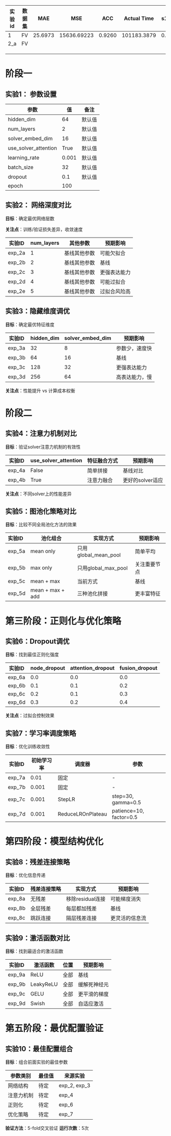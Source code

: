 | 实验id | **数据集** | MAE     | MSE         | ACC    | Actual Time | **s1_acc** | **s1_cost** | **s2_acc** | **s2_cost** |
| ------ | ---------- | ------- | ----------- | ------ | ----------- | ---------- | ----------- | ---------- | ----------- |
| 1      | FV         | 25.6973 | 15636.69223 | 0.9260 | 101183.3879 | 0.9422     | 0.1781      | 0.6623     | 2.0880      |
| 2_a    | FV         |         |             |        |             |            |             |            |             |
|        |            |         |             |        |             |            |             |            |             |
|        |            |         |             |        |             |            |             |            |             |
|        |            |         |             |        |             |            |             |            |             |

# 阶段一

## **实验1： 参数设置**

| 参数                 | 值    | 备注   |
| -------------------- | ----- | ------ |
| hidden_dim           | 64    | 默认值 |
| num_layers           | 2     | 默认值 |
| solver_embed_dim     | 16    | 默认值 |
| use_solver_attention | True  | 默认值 |
| learning_rate        | 0.001 | 默认值 |
| batch_size           | 32    | 默认值 |
| dropout              | 0.1   | 默认值 |
| epoch                | 100   |        |

## **实验2： 网络深度对比**

**目标**：确定最优网络层数

**关注点**：训练/验证损失差异，收敛速度

| 实验ID | num_layers | 其他参数     | 预期影响     |
| ------ | ---------- | ------------ | ------------ |
| exp_2a | 1          | 基线其他参数 | 可能欠拟合   |
| exp_2b | 2          | 基线其他参数 | 基线         |
| exp_2c | 3          | 基线其他参数 | 更强表达能力 |
| exp_2d | 4          | 基线其他参数 | 可能过拟合   |
| exp_2e | 5          | 基线其他参数 | 过拟合风险高 |

## 实验3：隐藏维度调优

**目标**：确定最优特征维度

| 实验ID | hidden_dim | solver_embed_dim | 预期影响       |
| ------ | ---------- | ---------------- | -------------- |
| exp_3a | 32         | 8                | 参数少，速度快 |
| exp_3b | 64         | 16               | 基线           |
| exp_3c | 128        | 32               | 更强表达能力   |
| exp_3d | 256        | 64               | 高表达能力，慢 |

**关注点**：性能提升 vs 计算成本权衡

# 阶段二

## 实验4：注意力机制对比

**目标**：验证solver注意力机制的有效性

| 实验ID | use_solver_attention | 特征融合方式 | 预期影响         |
| ------ | -------------------- | ------------ | ---------------- |
| exp_4a | False                | 简单拼接     | 基线对比         |
| exp_4b | True                 | 注意力融合   | 更好的solver适应 |

**关注点**：不同solver上的性能差异

## 实验5：图池化策略对比

**目标**：比较不同全局池化方法的效果

| 实验ID | 池化组合         | 实现方式             | 预期影响     |
| :----- | ---------------- | -------------------- | ------------ |
| exp_5a | mean only        | 只用global_mean_pool | 简单平均     |
| exp_5b | max only         | 只用global_max_pool  | 关注重要节点 |
| exp_5c | mean + max       | 当前方式             | 基线         |
| exp_5d | mean + max + add | 三种池化拼接         | 更丰富特征   |

# 第三阶段：正则化与优化策略

## 实验6：Dropout调优

**目标**：找到最佳正则化强度

| 实验ID | node_dropout | attention_dropout | fusion_dropout |
| ------ | ------------ | ----------------- | -------------- |
| exp_6a | 0.0          | 0.0               | 0.0            |
| exp_6b | 0.1          | 0.1               | 0.2            |
| exp_6c | 0.2          | 0.1               | 0.3            |
| exp_6d | 0.3          | 0.2               | 0.4            |

**关注点**：过拟合控制效果

## 实验7：学习率调度策略

**目标**：优化训练收敛性

| 实验ID | 初始学习率 | 调度器            | 参数                    |
| ------ | ---------- | ----------------- | ----------------------- |
| exp_7a | 0.01       | 固定              | -                       |
| exp_7b | 0.001      | 固定              | -                       |
| exp_7c | 0.001      | StepLR            | step=30, gamma=0.5      |
| exp_7d | 0.001      | ReduceLROnPlateau | patience=10, factor=0.5 |

# 第四阶段：模型结构优化

## 实验8：残差连接策略

**目标**：优化信息传递

| 实验ID | 残差连接策略 | 实现方式         | 预期影响       |
| ------ | ------------ | ---------------- | -------------- |
| exp_8a | 无残差       | 移除residual连接 | 可能梯度消失   |
| exp_8b | 全层残差     | 每层都加残差     | 基线           |
| exp_8c | 跳跃连接     | 隔层残差连接     | 更灵活的信息流 |

## 实验9：激活函数对比

**目标**：找到最适合的激活函数

| 实验ID | 激活函数  | 位置 | 预期影响     |
| ------ | --------- | ---- | ------------ |
| exp_9a | ReLU      | 全部 | 基线         |
| exp_9b | LeakyReLU | 全部 | 缓解死神经元 |
| exp_9c | GELU      | 全部 | 更平滑的梯度 |
| exp_9d | Swish     | 全部 | 自适应激活   |

# 第五阶段：最优配置验证

## 实验10：最佳配置组合

**目标**：组合前面实验的最佳参数

| 参数类别   | 最佳值 | 来源实验     |
| ---------- | ------ | ------------ |
| 网络结构   | 待定   | exp_2, exp_3 |
| 注意力机制 | 待定   | exp_4        |
| 正则化     | 待定   | exp_6        |
| 优化策略   | 待定   | exp_7        |

**验证方法**：5-fold交叉验证 **运行次数**：5次